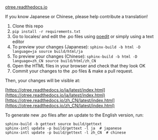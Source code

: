 [otree.readthedocs.io](http://otree.readthedocs.io/)

If you know Japanese or Chinese, please help contribute a translation!

1.   Clone this repo
1.   `pip install -r requirements.txt`
1.   Go to locales/ and edit the .po files using [poedit](http://poedit.net) or simply using a text editor
1.   To preview your changes (Japanese): `sphinx-build -b html -D language=ja source build/html/ja`
1.   To preview your changes (Chinese): `sphinx-build -b html -D language=zh_CN source build/html/zh_CN`
1.   Open the HTML files in your browser and check that they look OK
1.   Commit your changes to the .po files & make a pull request.

Then, your changes will be visible at:

[https://otree.readthedocs.io/ja/latest/index.html](https://otree.readthedocs.io/ja/latest/index.html)
[https://otree.readthedocs.io/zh_CN/latest/index.html](https://otree.readthedocs.io/zh_CN/latest/index.html)

To generate new .po files after an update to the English version, run:
		
```
sphinx-build -b gettext source build/gettext
sphinx-intl update -p build/gettext -l ja  # japanese
sphinx-intl update -p build/gettext -l zh_CN  # chinese
```